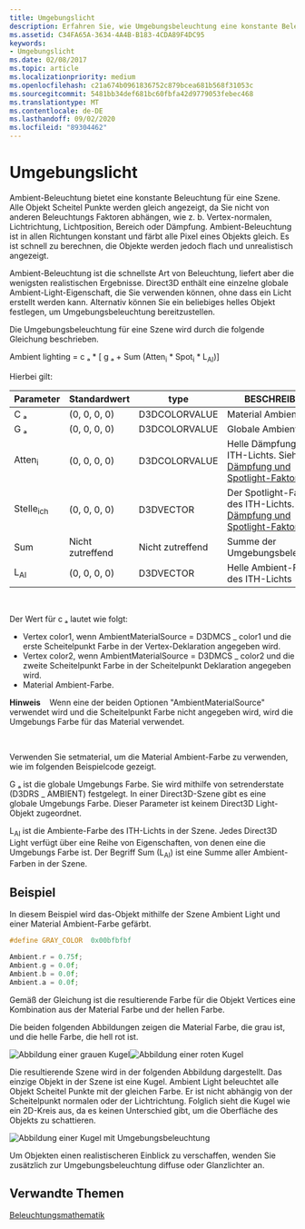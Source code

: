 ```yaml
---
title: Umgebungslicht
description: Erfahren Sie, wie Umgebungsbeleuchtung eine konstante Beleuchtung für eine Szene bietet, und erfahren Sie, wie Sie Ambient-Beleuchtung in Direct3D mithilfe von C++ festlegen.
ms.assetid: C34FA65A-3634-4A4B-B183-4CDA89F4DC95
keywords:
- Umgebungslicht
ms.date: 02/08/2017
ms.topic: article
ms.localizationpriority: medium
ms.openlocfilehash: c21a674b0961836752c879bcea681b568f31053c
ms.sourcegitcommit: 5481bb34def681bc60fbfa42d9779053febec468
ms.translationtype: MT
ms.contentlocale: de-DE
ms.lasthandoff: 09/02/2020
ms.locfileid: "89304462"
---
```

# <a name="ambient-lighting"></a>Umgebungslicht

Ambient-Beleuchtung bietet eine konstante Beleuchtung für eine Szene. Alle Objekt Scheitel Punkte werden gleich angezeigt, da Sie nicht von anderen Beleuchtungs Faktoren abhängen, wie z. b. Vertex-normalen, Lichtrichtung, Lichtposition, Bereich oder Dämpfung. Ambient-Beleuchtung ist in allen Richtungen konstant und färbt alle Pixel eines Objekts gleich. Es ist schnell zu berechnen, die Objekte werden jedoch flach und unrealistisch angezeigt.

Ambient-Beleuchtung ist die schnellste Art von Beleuchtung, liefert aber die wenigsten realistischen Ergebnisse. Direct3D enthält eine einzelne globale Ambient-Light-Eigenschaft, die Sie verwenden können, ohne dass ein Licht erstellt werden kann. Alternativ können Sie ein beliebiges helles Objekt festlegen, um Umgebungsbeleuchtung bereitzustellen.

Die Umgebungsbeleuchtung für eine Szene wird durch die folgende Gleichung beschrieben.

Ambient lighting = c ₐ \* \[ g ₐ + Sum (Atten<sub>i</sub> \* Spot<sub>i</sub> \* L<sub>AI</sub>)\]

Hierbei gilt:

| Parameter         | Standardwert | type          | BESCHREIBUNG                                                                                                       |
|-------------------|---------------|---------------|-------------------------------------------------------------------------------------------------------------------|
| C ₐ                | (0, 0, 0, 0)     | D3DCOLORVALUE | Material Ambient-Farbe                                                                                            |
| G ₐ                | (0, 0, 0, 0)     | D3DCOLORVALUE | Globale Ambient-Farbe                                                                                              |
| Atten<sub>i</sub> | (0, 0, 0, 0)     | D3DCOLORVALUE | Helle Dämpfung des ITH-Lichts. Siehe [Dämpfung und Spotlight-Faktor](attenuation-and-spotlight-factor.md). |
| Stelle<sub>ich</sub>  | (0, 0, 0, 0)     | D3DVECTOR     | Der Spotlight-Faktor des ITH-Lichts. Siehe [Dämpfung und Spotlight-Faktor](attenuation-and-spotlight-factor.md).  |
| Sum               | Nicht zutreffend           | Nicht zutreffend           | Summe der Umgebungsbeleuchtung                                                                                          |
| L<sub>AI</sub>    | (0, 0, 0, 0)     | D3DVECTOR     | Helle Ambient-Farbe des ITH-Lichts                                                                              |

 

Der Wert für c ₐ lautet wie folgt:

-   Vertex color1, wenn AmbientMaterialSource = D3DMCS \_ color1 und die erste Scheitelpunkt Farbe in der Vertex-Deklaration angegeben wird.
-   Vertex color2, wenn AmbientMaterialSource = D3DMCS \_ color2 und die zweite Scheitelpunkt Farbe in der Scheitelpunkt Deklaration angegeben wird.
-   Material Ambient-Farbe.

**Hinweis**    Wenn eine der beiden Optionen "AmbientMaterialSource" verwendet wird und die Scheitelpunkt Farbe nicht angegeben wird, wird die Umgebungs Farbe für das Material verwendet.

 

Verwenden Sie setmaterial, um die Material Ambient-Farbe zu verwenden, wie im folgenden Beispielcode gezeigt.

G ₐ ist die globale Umgebungs Farbe. Sie wird mithilfe von setrenderstate (D3DRS \_ AMBIENT) festgelegt. In einer Direct3D-Szene gibt es eine globale Umgebungs Farbe. Dieser Parameter ist keinem Direct3D Light-Objekt zugeordnet.

L<sub>AI</sub> ist die Ambiente-Farbe des ITH-Lichts in der Szene. Jedes Direct3D Light verfügt über eine Reihe von Eigenschaften, von denen eine die Umgebungs Farbe ist. Der Begriff Sum (L<sub>AI</sub>) ist eine Summe aller Ambient-Farben in der Szene.

## <a name="span-idexamplespanspan-idexamplespanspan-idexamplespanexample"></a><span id="Example"></span><span id="example"></span><span id="EXAMPLE"></span>Beispiel


In diesem Beispiel wird das-Objekt mithilfe der Szene Ambient Light und einer Material Ambient-Farbe gefärbt.

```cpp
#define GRAY_COLOR  0x00bfbfbf

Ambient.r = 0.75f;
Ambient.g = 0.0f;
Ambient.b = 0.0f;
Ambient.a = 0.0f;
```

Gemäß der Gleichung ist die resultierende Farbe für die Objekt Vertices eine Kombination aus der Material Farbe und der hellen Farbe.

Die beiden folgenden Abbildungen zeigen die Material Farbe, die grau ist, und die helle Farbe, die hell rot ist.

![Abbildung einer grauen Kugel](images/amb1.jpg)![Abbildung einer roten Kugel](images/lightred.jpg)

Die resultierende Szene wird in der folgenden Abbildung dargestellt. Das einzige Objekt in der Szene ist eine Kugel. Ambient Light beleuchtet alle Objekt Scheitel Punkte mit der gleichen Farbe. Er ist nicht abhängig von der Scheitelpunkt normalen oder der Lichtrichtung. Folglich sieht die Kugel wie ein 2D-Kreis aus, da es keinen Unterschied gibt, um die Oberfläche des Objekts zu schattieren.

![Abbildung einer Kugel mit Umgebungsbeleuchtung](images/lighta.jpg)

Um Objekten einen realistischeren Einblick zu verschaffen, wenden Sie zusätzlich zur Umgebungsbeleuchtung diffuse oder Glanzlichter an.

## <a name="span-idrelated-topicsspanrelated-topics"></a><span id="related-topics"></span>Verwandte Themen


[Beleuchtungsmathematik](mathematics-of-lighting.md)

 

 




